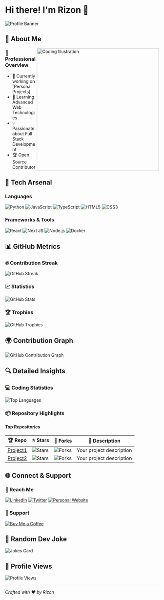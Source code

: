 # Hi there! I'm Rizon 👋

![Profile Banner](https://api.daily.dev/dearly.svg?r=Rizon1326)

## 🌈 About Me

<img align="right" width="400" src="https://camo.githubusercontent.com/[DYNAMIC_ILLUSTRATION_URL]" alt="Coding Illustration"/>

### 💫 Professional Overview
- 🔭 Currently working on [Personal Projects]
- 🌱 Learning Advanced Web Technologies
- 💡 Passionate about Full Stack Development
- 🏆 Open Source Contributor

## 🚀 Tech Arsenal

### Languages
![Python](https://img.shields.io/badge/python-3670A0?style=for-the-badge&logo=python&logoColor=ffdd54)
![JavaScript](https://img.shields.io/badge/javascript-%23323330.svg?style=for-the-badge&logo=javascript&logoColor=%23F7DF1E)
![TypeScript](https://img.shields.io/badge/typescript-%23007ACC.svg?style=for-the-badge&logo=typescript&logoColor=white)
![HTML5](https://img.shields.io/badge/html5-%23E34F26.svg?style=for-the-badge&logo=html5&logoColor=white)
![CSS3](https://img.shields.io/badge/css3-%231572B6.svg?style=for-the-badge&logo=css3&logoColor=white)

### Frameworks & Tools
![React](https://img.shields.io/badge/react-%2320232a.svg?style=for-the-badge&logo=react&logoColor=%2361DAFB)
![Next JS](https://img.shields.io/badge/Next-black?style=for-the-badge&logo=next.js&logoColor=white)
![Node.js](https://img.shields.io/badge/node.js-6DA55F?style=for-the-badge&logo=node.js&logoColor=white)
![Docker](https://img.shields.io/badge/docker-%230db7ed.svg?style=for-the-badge&logo=docker&logoColor=white)

## 📊 GitHub Metrics

### 🔥 Contribution Streak
![GitHub Streak](https://github-readme-streak-stats.herokuapp.com/?user=Rizon1326&theme=radical)

### 📈 Statistics
![GitHub Stats](https://github-readme-stats.vercel.app/api?username=Rizon1326&show_icons=true&theme=radical&include_all_commits=true&count_private=true)

### 🏆 Trophies
![GitHub Trophies](https://github-profile-trophy.vercel.app/?username=Rizon1326&theme=radical&no-frame=true&margin-w=15)

## 🌍 Contribution Graph
![GitHub Contribution Graph](https://github-readme-activity-graph.vercel.app/graph?username=Rizon1326&theme=react-dark&bg_color=1F222E&color=F8D866&line=F85D7F&point=FFFFFF)

## 🔍 Detailed Insights

### 💻 Coding Statistics
![Top Languages](https://github-readme-stats.vercel.app/api/top-langs/?username=Rizon1326&theme=radical&layout=compact)

### 📦 Repository Highlights

#### Top Repositories
| 🏆 Repo | ⭐ Stars | 🍴 Forks | 📝 Description |
|---------|----------|----------|----------------|
| [Project1](link) | ![Stars](https://img.shields.io/github/stars/Rizon1326/Project1) | ![Forks](https://img.shields.io/github/forks/Rizon1326/Project1) | Your project description |
| [Project2](link) | ![Stars](https://img.shields.io/github/stars/Rizon1326/Project2) | ![Forks](https://img.shields.io/github/forks/Rizon1326/Project2) | Your project description |

## 🌐 Connect & Support

### 📡 Reach Me
[![LinkedIn](https://img.shields.io/badge/LinkedIn-0077B5?style=for-the-badge&logo=linkedin&logoColor=white)](https://linkedin.com/in/rizon)
[![Twitter](https://img.shields.io/badge/Twitter-1DA1F2?style=for-the-badge&logo=twitter&logoColor=white)](https://twitter.com/rizon1326)
[![Personal Website](https://img.shields.io/badge/Website-000000?style=for-the-badge&logo=About.me&logoColor=white)](https://rizon.dev)

### 💖 Support
[![Buy Me a Coffee](https://img.shields.io/badge/Buy%20Me%20a%20Coffee-ffdd00?style=for-the-badge&logo=buy-me-a-coffee&logoColor=black)](https://buymeacoffee.com/rizon1326)

## 🔮 Random Dev Joke

![Jokes Card](https://readme-jokes.vercel.app/api?theme=radical)

## 👀 Profile Views
![Profile Views](https://komarev.com/ghpvc/?username=Rizon1326&color=blueviolet)

---
*Crafted with ❤️ by Rizon*
